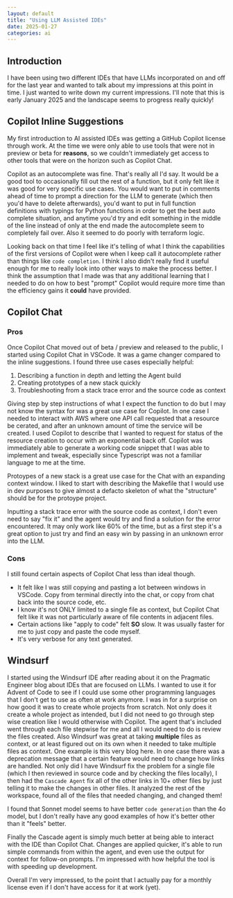 ```yaml
---
layout: default
title: "Using LLM Assisted IDEs"
date: 2025-01-27
categories: ai
---
```


## Introduction

I have been using two different IDEs that have LLMs incorporated on and off for the last year and wanted to talk about my impressions at this point in time. I just wanted to write down my current impressions. I'll note that this is early January 2025 and the landscape seems to progress really quickly! 

## Copilot Inline Suggestions

My first introduction to AI assisted IDEs was getting a GitHub Copilot license through work. At the time we were only able to use tools that were not in preview or beta for **reasons**, so we couldn't immediately get access to other tools that were on the horizon such as Copilot Chat.

Copilot as an autocomplete was fine. That's really all I'd say. It would be a good tool to occasionally fill out the rest of a function, but it only felt like it was good for very specific use cases. You would want to put in comments ahead of time to prompt a direction for the LLM to generate (which then you'd have to delete afterwards), you'd want to put in full function definitions with typings for Python functions in order to get the best auto complete situation, and anytime you'd try and edit something in the middle of the line instead of only at the end made the autocomplete seem to completely fail over. Also it seemed to do poorly with terraform logic.

Looking back on that time I feel like it's telling of what I think the capabilities of the first versions of Copilot were when I keep call it autocomplete rather than things like `code completion`. I think I also didn't really find it useful enough for me to really look into other ways to make the process better. I think the assumption that I made was that any additional learning that I needed to do on how to best "prompt" Copilot would require more time than the efficiency gains it **could** have provided.

## Copilot Chat
### Pros
Once Copilot Chat moved out of beta / preview and released to the public, I started using Copilot Chat in VSCode. It was a game changer compared to the inline suggestions. I found three use cases especially helpful:

1. Describing a function in depth and letting the Agent build
2. Creating prototypes of a new stack quickly
3. Troubleshooting from a stack trace error and the source code as context

Giving step by step instructions of what I expect the function to do but I may not know the syntax for was a great use case for Copilot. In one case I needed to interact with AWS where one API call requested that a resource be cerated, and after an unknown amount of time the service will be created. I used Copilot to describe that I wanted to request for status of the resource creation to occur with an exponential back off. Copilot was immediately able to generate a working code snippet that I was able to implement and tweak, especially since Typescript was not a familiar language to me at the time.

Protoypes of a new stack is a great use case for the Chat with an expanding context window. I liked to start with describing the Makefile that I would use in dev purposes to give almost a defacto skeleton of what the "structure" should be for the protoype project.

Inputting a stack trace error with the source code as context, I don't even need to say "fix it" and the agent would try and find a solution for the error encountered. It may only work like 60% of the time, but as a first step it's a great option to just try and find an easy win by passing in an unknown error into the LLM.

### Cons
I still found certain aspects of Copilot Chat less than ideal though.

- It felt like I was still copying and pasting a lot between windows in VSCode. Copy from terminal directly into the chat, or copy from chat back into the source code, etc.
- I know it's not ONLY limited to a single file as context, but Copilot Chat felt like it was not particularly aware of file contents in adjacent files.
- Certain actions like "apply to code" felt **SO** slow. It was usually faster for me to just copy and paste the code myself.
- It's very verbose for any text generated.

## Windsurf
I started using the Windsurf IDE after reading about it on the Pragmatic Engineer blog about IDEs that are focused on LLMs. I wanted to use it for Advent of Code to see if I could use some other programming languages that I don't get to use as often at work anymore. I was in for a surprise on how good it was to create whole projects from scratch. Not only does it create a whole project as intended, but I did not need to go through step wise creation like I would otherwise with Copilot. The agent that's included went through each file stepwise for me and all I would need to do is review the files created. Also Windsurf was great at taking **multiple** files as context, or at least figured out on its own when it needed to take multiple files as context. One example is this very blog here. In one case there was a deprecation message that a certain feature would need to change how links are handled. Not only did I have Windsurf fix the problem for a single file (which I then reviewed in source code and by checking the files locally), I then had the `Cascade Agent` fix all of the other links in 10+ other files by just telling it to make the changes in other files. It analyzed the rest of the workspace, found all of the files that needed changing, and changed them!

I found that Sonnet model seems to have better `code generation` than the 4o model, but I don't really have any good examples of how it's better other than it "feels" better.

Finally the Cascade agent is simply much better at being able to interact with the IDE than Copilot Chat. Changes are applied quicker, it's able to run simple commands from within the agent, and even use the output for context for follow-on prompts. I'm impressed with how helpful the tool is with speeding up development.

Overall I'm very impressed, to the point that I actually pay for a monthly license even if I don't have access for it at work (yet).
